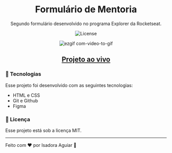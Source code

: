<h1 align="center"> Formulário de Mentoria </h1>

<p align="center">
Segundo formulário desenvolvido no programa Explorer da Rocketseat. <br/>
</p>

<p align="center">
  <img alt="License" src="https://img.shields.io/static/v1?label=license&message=MIT&color=49AA26&labelColor=000000">
</p>

<div align="center">
  
  ![ezgif com-video-to-gif](https://github.com/isadoraguiar/explorer-course/assets/105128106/8abe707b-8801-4f4e-9e3b-036d5f80ec6f)
  
</div>

 <h2 align="center"><a href="https://isadoraguiar.github.io/explorer-course/stage-03/form-mentor" target="_blank" >Projeto ao vivo</a></h2>

### 🚀 Tecnologias

Esse projeto foi desenvolvido com as seguintes tecnologias:

- HTML e CSS
- Git e Github
- Figma

### :memo: Licença

Esse projeto está sob a licença MIT.

---

Feito com ♥ por Isadora Aguiar :wave:
